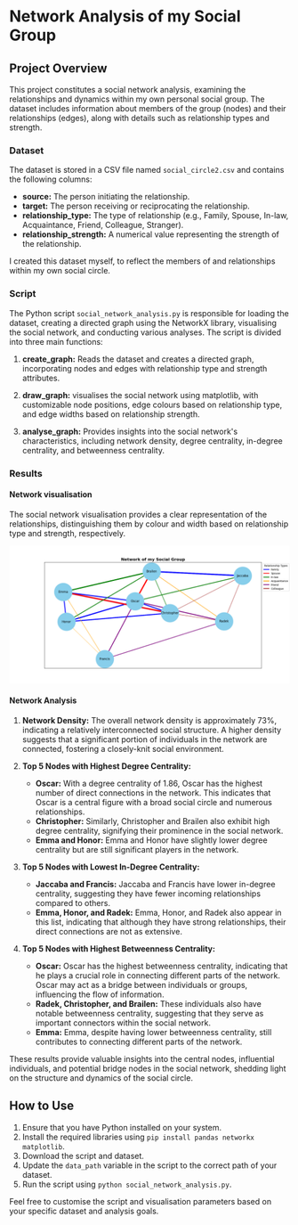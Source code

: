 # Network Analysis of my Social Group

## Project Overview

This project constitutes a social network analysis, examining the relationships and dynamics within my own personal social group. The dataset includes information about members of the group (nodes) and their relationships (edges), along with details such as relationship types and strength.

### Dataset

The dataset is stored in a CSV file named `social_circle2.csv` and contains the following columns:

- **source:** The person initiating the relationship.
- **target:** The person receiving or reciprocating the relationship.
- **relationship_type:** The type of relationship (e.g., Family, Spouse, In-law, Acquaintance, Friend, Colleague, Stranger).
- **relationship_strength:** A numerical value representing the strength of the relationship.

I created this dataset myself, to reflect the members of and relationships within my own social circle.

### Script

The Python script `social_network_analysis.py` is responsible for loading the dataset, creating a directed graph using the NetworkX library, visualising the social network, and conducting various analyses. The script is divided into three main functions:

1. **create_graph:** Reads the dataset and creates a directed graph, incorporating nodes and edges with relationship type and strength attributes.

2. **draw_graph:** visualises the social network using matplotlib, with customizable node positions, edge colours based on relationship type, and edge widths based on relationship strength.

3. **analyse_graph:** Provides insights into the social network's characteristics, including network density, degree centrality, in-degree centrality, and betweenness centrality.

### Results

#### Network visualisation

The social network visualisation provides a clear representation of the relationships, distinguishing them by colour and width based on relationship type and strength, respectively.

![Social Network visualisation](/plot/social_network.png)

#### Network Analysis

1. **Network Density:** The overall network density is approximately 73%, indicating a relatively interconnected social structure. A higher density suggests that a significant portion of individuals in the network are connected, fostering a closely-knit social environment.

2. **Top 5 Nodes with Highest Degree Centrality:**
   - **Oscar:** With a degree centrality of 1.86, Oscar has the highest number of direct connections in the network. This indicates that Oscar is a central figure with a broad social circle and numerous relationships.
   - **Christopher:** Similarly, Christopher and Brailen also exhibit high degree centrality, signifying their prominence in the social network.
   - **Emma and Honor:** Emma and Honor have slightly lower degree centrality but are still significant players in the network.

3. **Top 5 Nodes with Lowest In-Degree Centrality:**
   - **Jaccaba and Francis:** Jaccaba and Francis have lower in-degree centrality, suggesting they have fewer incoming relationships compared to others.
   - **Emma, Honor, and Radek:** Emma, Honor, and Radek also appear in this list, indicating that although they have strong relationships, their direct connections are not as extensive.

4. **Top 5 Nodes with Highest Betweenness Centrality:**
   - **Oscar:** Oscar has the highest betweenness centrality, indicating that he plays a crucial role in connecting different parts of the network. Oscar may act as a bridge between individuals or groups, influencing the flow of information.
   - **Radek, Christopher, and Brailen:** These individuals also have notable betweenness centrality, suggesting that they serve as important connectors within the social network.
   - **Emma:** Emma, despite having lower betweenness centrality, still contributes to connecting different parts of the network.

These results provide valuable insights into the central nodes, influential individuals, and potential bridge nodes in the social network, shedding light on the structure and dynamics of the social circle.

## How to Use

1. Ensure that you have Python installed on your system.
2. Install the required libraries using `pip install pandas networkx matplotlib`.
3. Download the script and dataset.
4. Update the `data_path` variable in the script to the correct path of your dataset.
5. Run the script using `python social_network_analysis.py`.

Feel free to customise the script and visualisation parameters based on your specific dataset and analysis goals.
